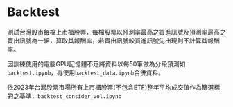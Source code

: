 # Backtest

測試台灣股市每檔上市櫃股票，每檔股票以預測率最高之買進訊號及預測率最高之賣出訊號為一組，算取其報酬率，若賣出訊號較買進訊號先出現則不計算其報酬率。

因訓練使用的電腦GPU記憶體不足將資料以每50筆做為分段預測如`backtest.ipynb`，再使用`backtest_data.ipynb`合併資料。

依2023年台灣股票市場所有上市櫃股票(不包含ETF)整年平均成交值作為篩選標的之基準，`backtest_consider_vol.ipynb`
